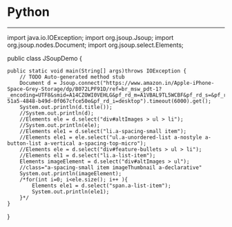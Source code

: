 # Python

---
import java.io.IOException;
import org.jsoup.Jsoup;
import org.jsoup.nodes.Document;
import org.jsoup.select.Elements;

public class JSoupDemo {

	public static void main(String[] args)throws IOException {
		// TODO Auto-generated method stub
		Document d = Jsoup.connect("https://www.amazon.in/Apple-iPhone-Space-Grey-Storage/dp/B072LPF91D/ref=br_msw_pdt-1?_encoding=UTF8&smid=A14CZOWI0VEHLG&pf_rd_m=A1VBAL9TL5WCBF&pf_rd_s=&pf_rd_r=KBJ7DAY2BH1JDA3PCJ4C&pf_rd_t=36701&pf_rd_p=ba94e3ba-51a5-4848-b49d-0f067cfce50e&pf_rd_i=desktop").timeout(6000).get();
		System.out.println(d.title());
		//System.out.println(d);
		//Elements ele = d.select("div#altImages > ul > li");
		//System.out.println(ele);
		//Elements ele1 = d.select("li.a-spacing-small item");
		//Elements ele1 = ele.select("ul.a-unordered-list a-nostyle a-button-list a-vertical a-spacing-top-micro");
		//Elements ele = d.select("div#feature-bullets > ul > li");
		//Elements el1 = d.select("li.a-list-item");
		Elements imageElement = d.select("div#altImages > ul");
		//class="a-spacing-small item imageThumbnail a-declarative"
		System.out.println(imageElement);
		/*for(int i=0; i<ele.size(); i++ ){
			Elements ele1 = d.select("span.a-list-item");
			System.out.println(ele1);
		}*/
	}

}
